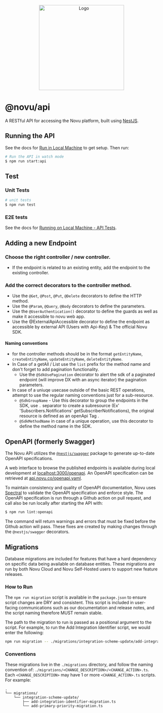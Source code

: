<div align="center">
  <a href="https://novu.co" target="_blank">
  <picture>
    <source media="(prefers-color-scheme: dark)" srcset="https://user-images.githubusercontent.com/2233092/213641039-220ac15f-f367-4d13-9eaf-56e79433b8c1.png">
    <img src="https://user-images.githubusercontent.com/2233092/213641043-3bbb3f21-3c53-4e67-afe5-755aeb222159.png" width="280" alt="Logo"/>
  </picture>
  </a>
</div>

# @novu/api

A RESTful API for accessing the Novu platform, built using [NestJS](https://nestjs.com/).


## Running the API

See the docs for [Run in Local Machine](https://docs.novu.co/community/run-in-local-machine?utm_campaign=github-api-readme) to get setup. Then run:

```bash
# Run the API in watch mode
$ npm run start:api
```

## Test

### Unit Tests
```bash
# unit tests
$ npm run test
```

### E2E tests
See the docs for [Running on Local Machine - API Tests](https://docs.novu.co/community/run-in-local-machine#api?utm_campaign=github-api-readme).

## Adding a new Endpoint
### Choose the right controller / new controller.
- If the endpoint is related to an existing entity, add the endpoint to the existing controller.
### Add the correct decorators to the controller method.
- Use the `@Get`, `@Post`, `@Put`, `@Delete` decorators to define the HTTP method.
- Use the `@Param`, `@Query`, `@Body` decorators to define the parameters.
- Use the `@UserAuthentication()` decorator to define the guards as well as make it accessible to novu web app.
- Use the @ExternalApiAccessible decorator to define the endpoint as accessible by external API (Users with Api-Key) & The official Novu SDK.
#### Naming conventions 
  - for the controller methods should be in the format `getEntityName`, `createEntityName`, `updateEntityName`, `deleteEntityName`.
  - In Case of a getAll / List use the `list` prefix for the method name and don't forget to add pagination functionality.
    - Use the `@SdkUsePagination` decorator to alert the sdk of a paginated endpoint (will improve DX with an async iterator) the pagination parameters.
  - In case of a uniuqe usecase outside of the basic REST operations, attempt to use the regular naming conventions just for a sub-resource. 
    - `@SdkGroupName` - Use this decorator to group the endpoints in the SDK, use `.` separator to create a subresource (Ex' 'Subscribers.Notifications' getSubscriberNotifications), the original resource is defined as an openApi Tag .
    - `@SdkMethodName` in case of a unique operation, use this decorator to define the method name in the SDK.


## OpenAPI (formerly Swagger)

The Novu API utilizes the [`@nestjs/swagger`](https://github.com/nestjs/swagger) package to generate up-to-date OpenAPI specifications.

A web interface to browse the published endpoints is available during local development at [localhost:3000/openapi](https://localhost:3000/openapi). An OpenAPI specification can be retrieved at [api.novu.co/openapi.yaml](https://api.novu.co/openapi.yaml).

To maintain consistency and quality of OpenAPI documentation, Novu uses [Spectral](https://github.com/stoplightio/spectral) to validate the OpenAPI specification and enforce style. The OpenAPI specification is run through a Github action on pull request, and call also be run locally after starting the API with:

```bash
$ npm run lint:openapi
```

The command will return warnings and errors that must be fixed before the Github action will pass. These fixes are created by making changes through the `@nestjs/swagger` decorators.


## Migrations
Database migrations are included for features that have a hard dependency on specific data being available on database entities. These migrations are run by both Novu Cloud and Novu Self-Hosted users to support new feature releases.

### How to Run

The `npm run migration` script is available in the `package.json` to ensure script changes are DRY and consistent. This script is included in user-facing communications such as our documentation and release notes, and the script naming therefore MUST remain stable.

The path to the migration to run is passed as a positional argument to the script. For example, to run the Add Integration Identifier script, we would enter the following:

```bash
npm run migration -- ./migrations/integration-scheme-update/add-integration-identifier-migration.ts
```

### Conventions

These migrations live in the `./migrations` directory, and follow the naming convention of:
`./migrations/<CHANGE_DESCRIPTION>/<CHANGE_ACTION>.ts`. Each `<CHANGE_DESCRIPTION>` may have 1 or more `<CHANGE_ACTION>.ts` scripts. For example:

```
.
└── migrations/
    └── integration-scheme-update/
        ├── add-integration-identifier-migration.ts
        └── add-primary-priority-migration.ts
```
